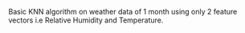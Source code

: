 Basic KNN algorithm on weather data of 1 month using only 2 feature vectors i.e Relative Humidity and Temperature.
